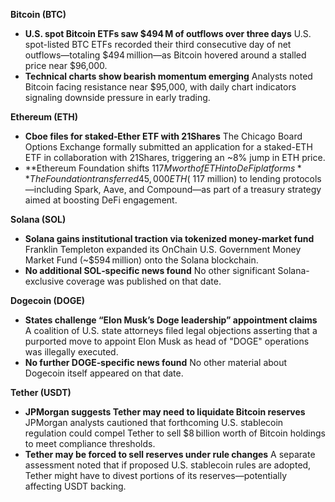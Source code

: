 **Bitcoin (BTC)**

- **U.S. spot Bitcoin ETFs saw $494 M of outflows over three days**
   U.S. spot-listed BTC ETFs recorded their third consecutive day of net outflows—totaling $494 million—as Bitcoin hovered around a stalled price near $96,000.
- **Technical charts show bearish momentum emerging**
   Analysts noted Bitcoin facing resistance near $95,000, with daily chart indicators signaling downside pressure in early trading.

**Ethereum (ETH)**

- **Cboe files for staked‑Ether ETF with 21Shares**
   The Chicago Board Options Exchange formally submitted an application for a staked-ETH ETF in collaboration with 21Shares, triggering an ~8% jump in ETH price.
- **Ethereum Foundation shifts $117 M worth of ETH into DeFi platforms**
   The Foundation transferred 45,000 ETH (~$117 million) to lending protocols—including Spark, Aave, and Compound—as part of a treasury strategy aimed at boosting DeFi engagement.

**Solana (SOL)**

- **Solana gains institutional traction via tokenized money-market fund**
   Franklin Templeton expanded its OnChain U.S. Government Money Market Fund (~$594 million) onto the Solana blockchain.
- **No additional SOL‑specific news found**
   No other significant Solana-exclusive coverage was published on that date.

**Dogecoin (DOGE)**

- **States challenge “Elon Musk’s Doge leadership” appointment claims**
   A coalition of U.S. state attorneys filed legal objections asserting that a purported move to appoint Elon Musk as head of "DOGE" operations was illegally executed.
- **No further DOGE‑specific news found**
   No other material about Dogecoin itself appeared on that date.

**Tether (USDT)**

- **JPMorgan suggests Tether may need to liquidate Bitcoin reserves**
   JPMorgan analysts cautioned that forthcoming U.S. stablecoin regulation could compel Tether to sell $8 billion worth of Bitcoin holdings to meet compliance thresholds.
- **Tether may be forced to sell reserves under rule changes**
   A separate assessment noted that if proposed U.S. stablecoin rules are adopted, Tether might have to divest portions of its reserves—potentially affecting USDT backing.
